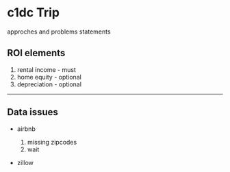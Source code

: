 # c1dc Trip
approches and problems statements

## ROI elements
  1. rental income - must
  2. home equity - optional
  3. depreciation - optional
---
## Data issues
* airbnb
  1. missing zipcodes
  2. wait

* zillow
